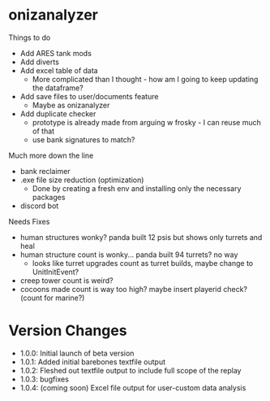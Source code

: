 # onizanalyzer

Things to do
 - Add ARES tank mods
 - Add diverts
 - Add excel table of data
   - More complicated than I thought - how am I going to keep updating the dataframe?
 - Add save files to user/documents feature 
   - Maybe as onizanalyzer
 - Add duplicate checker
   - prototype is already made from arguing w frosky - I can reuse much of that
   - use bank signatures to match?


Much more down the line
- bank reclaimer
- .exe file size reduction (optimization)
  - Done by creating a fresh env and installing only the necessary packages
- discord bot


Needs Fixes
- human structures wonky? panda built 12 psis but shows only turrets and heal
- human structure count is wonky... panda built 94 turrets? no way
  - looks like turret upgrades count as turret builds, maybe change to UnitInitEvent?
- creep tower count is weird?
- cocoons made count is way too high? maybe insert playerid check? (count for marine?)


# Version Changes
- 1.0.0: Initial launch of beta version
- 1.0.1: Added initial barebones textfile output
- 1.0.2: Fleshed out textfile output to include full scope of the replay
- 1.0.3: bugfixes
- 1.0.4: (coming soon) Excel file output for user-custom data analysis